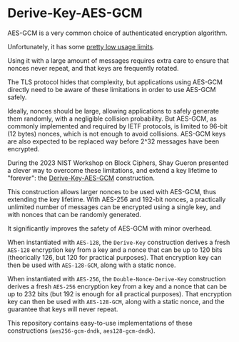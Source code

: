 # Derive-Key-AES-GCM

AES-GCM is a very common choice of authenticated encryption algorithm.

Unfortunately, it has some [pretty low usage limits](https://datatracker.ietf.org/doc/draft-irtf-cfrg-aead-limits/).

Using it with a large amount of messages requires extra care to ensure that nonces never repeat, and that keys are frequently rotated.

The TLS protocol hides that complexity, but applications using AES-GCM directly need to be aware of these limitations in order to use AES-GCM safely.

Ideally, nonces should be large, allowing applications to safely generate them randomly, with a negligible collision probability. But AES-GCM, as commonly implemented and required by IETF protocols, is limited to 96-bit (12 bytes) nonces, which is not enough to avoid collisions. AES-GCM keys are also expected to be replaced way before 2^32 messages have been encrypted.

During the 2023 NIST Workshop on Block Ciphers, Shay Gueron presented a clever way to overcome these limitations, and extend a key lifetime to "forever": the [Derive-Key-AES-GCM](https://csrc.nist.gov/csrc/media/Presentations/2023/constructions-based-on-the-aes-round/images-media/sess-5-gueron-bcm-workshop-2023.pdf) construction.

This construction allows larger nonces to be used with AES-GCM, thus extending the key lifetime. With AES-256 and 192-bit nonces, a practically unlimited number of messages can be encrypted using a single key, and with nonces that can be randomly generated.

It significantly improves the safety of AES-GCM with minor overhead.

When instantiated with `AES-128`, the `Derive-Key` construction derives a fresh `AES-128` encryption key from a key and a nonce that can be up to 120 bits (theorically 126, but 120 for practical purposes). That encryption key can then be used with `AES-128-GCM`, along with a static nonce.

When instantiated with `AES-256`, the `Double-Nonce-Derive-Key` construction derives a fresh `AES-256` encryption key from a key and a nonce that can be up to 232 bits (but 192 is enough for all practical purposes). That encryption key can then be used with `AES-128-GCM`, along with a static nonce, and the guarantee that keys will never repeat.

This repository contains easy-to-use implementations of these constructions (`aes256-gcm-dndk`, `aes128-gcm-dndk`).